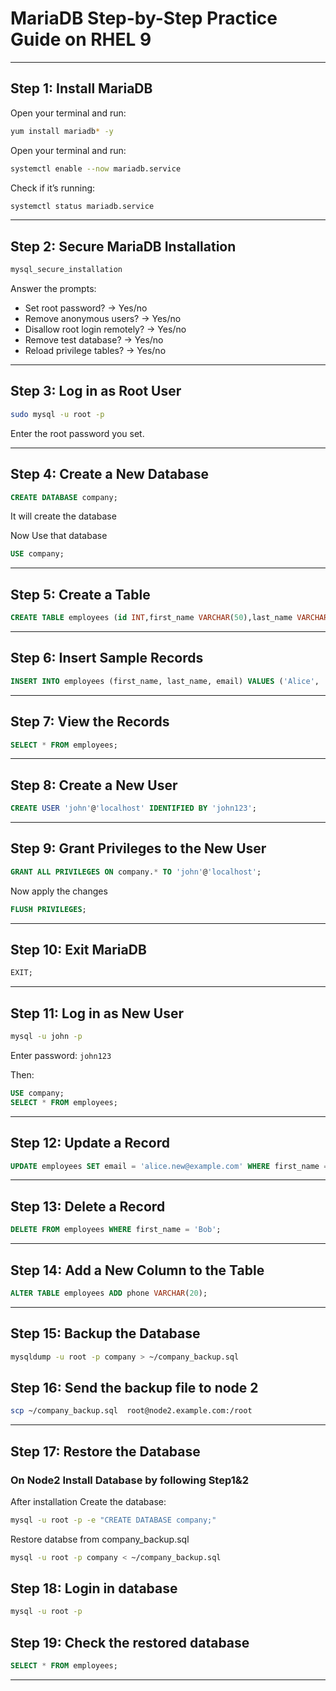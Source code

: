 
# MariaDB Step-by-Step Practice Guide on RHEL 9

---

## Step 1: Install MariaDB
Open your terminal and run:
```bash
yum install mariadb* -y
```
Open your terminal and run:
```bash
systemctl enable --now mariadb.service
```
Check if it’s running:
```bash
systemctl status mariadb.service
```

---

## Step 2: Secure MariaDB Installation

```bash
mysql_secure_installation
```

Answer the prompts:

- Set root password? → Yes/no 
- Remove anonymous users? → Yes/no  
- Disallow root login remotely? → Yes/no 
- Remove test database? → Yes/no  
- Reload privilege tables? → Yes/no  

---

## Step 3: Log in as Root User

```bash
sudo mysql -u root -p
```

Enter the root password you set.

---

## Step 4: Create a New Database

```sql
CREATE DATABASE company;
```
It will create the database 

Now Use that database
```sql
USE company;
```

---

## Step 5: Create a Table

```sql
CREATE TABLE employees (id INT,first_name VARCHAR(50),last_name VARCHAR(50),email VARCHAR(100));
```

---

## Step 6: Insert Sample Records

```sql
INSERT INTO employees (first_name, last_name, email) VALUES ('Alice', 'Smith', 'alice@example.com'), ('Bob', 'Jones', 'bob@example.com');
```

---

## Step 7: View the Records

```sql
SELECT * FROM employees;
```

---

## Step 8: Create a New User

```sql
CREATE USER 'john'@'localhost' IDENTIFIED BY 'john123';
```

---

## Step 9: Grant Privileges to the New User

```sql
GRANT ALL PRIVILEGES ON company.* TO 'john'@'localhost';
```
Now apply the changes 
```sql
FLUSH PRIVILEGES;
```

---

## Step 10: Exit MariaDB

```sql
EXIT;
```

---

## Step 11: Log in as New User

```bash
mysql -u john -p
```

Enter password: `john123`

Then:

```sql
USE company;
SELECT * FROM employees;
```

---

## Step 12: Update a Record

```sql
UPDATE employees SET email = 'alice.new@example.com' WHERE first_name = 'Alice';
```

---

## Step 13: Delete a Record

```sql
DELETE FROM employees WHERE first_name = 'Bob';
```

---

## Step 14: Add a New Column to the Table

```sql
ALTER TABLE employees ADD phone VARCHAR(20);
```

---

## Step 15: Backup the Database

```bash
mysqldump -u root -p company > ~/company_backup.sql
```
## Step 16: Send the backup file to node 2
```bash
scp ~/company_backup.sql  root@node2.example.com:/root
```
---

## Step 17: Restore the Database
### On Node2 Install Database by following Step1&2

After installation Create the database:

```bash
mysql -u root -p -e "CREATE DATABASE company;"
```

Restore databse from company_backup.sql

```bash
mysql -u root -p company < ~/company_backup.sql
```
## Step 18: Login in database
```bash
mysql -u root -p
```
## Step 19: Check the restored database
```sql
SELECT * FROM employees;
```
---

